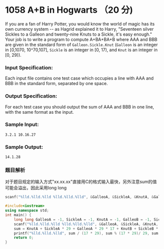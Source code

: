 # 1058 A+B in Hogwarts （20 分)

If you are a fan of Harry Potter, you would know the world of magic has its own currency system -- as Hagrid explained it to Harry, "Seventeen silver Sickles to a Galleon and twenty-nine Knuts to a Sickle, it's easy enough." Your job is to write a program to compute A+BA+BA+B where AAA and BBB are given in the standard form of `Galleon.Sickle.Knut` (`Galleon` is an integer in \[0,1070, 10^70,10​7​​\], `Sickle` is an integer in \[0, 17), and `Knut` is an integer in \[0, 29)).

### Input Specification:

Each input file contains one test case which occupies a line with AAA and BBB in the standard form, separated by one space.

### Output Specification:

For each test case you should output the sum of AAA and BBB in one line, with the same format as the input.

### Sample Input:

    3.2.1 10.16.27
    

### Sample Output:

    14.1.28

### 题目解析

对于题目规定的输入方式"xx.xx.xx"直接用C的格式输入最快，另外注意sum的值可能会溢出，因此采用long long
```C++
scanf("%lld.%lld.%lld %lld.%lld.%lld", &GalleoA, &SickleA, &KnutA, &GalleoB, &SickleB, &KnutB);
```

```C++
#include<iostream>
using namespace std;
int main() {
	long long GalleoA = -1, SickleA = -1, KnutA = -1, GalleoB = -1, SickleB = -1, KnutB = -1, sum = 0;
	scanf("%lld.%lld.%lld %lld.%lld.%lld", &GalleoA, &SickleA, &KnutA, &GalleoB, &SickleB, &KnutB);
	sum = KnutA + SickleA * 29 + GalleoA * 29 * 17 + KnutB + SickleB * 29 + GalleoB * 29 * 17;
	printf("%lld.%lld.%lld", sum / (17 * 29), sum % (17 * 29)/ 29, sum % (17 * 29)% 29);
	return 0;
}
```
